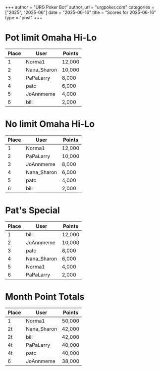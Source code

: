 +++
author = "URG Poker Bot"
author_url = "urgpoker.com"
categories = ["2025", "2025-06"]
date = "2025-06-16"
title = "Scores for 2025-06-16"
type = "post"
+++
# Pot limit Omaha Hi-Lo

| Place | User | Points |
|-------|------|--------|
| 1 | Norma1 | 12,000 |
| 2 | Nana_Sharon | 10,000 |
| 3 | PaPaLarry | 8,000 |
| 4 | patc | 6,000 |
| 5 | JoAnnmeme | 4,000 |
| 6 | bill | 2,000 |

# No limit Omaha Hi-Lo

| Place | User | Points |
|-------|------|--------|
| 1 | Norma1 | 12,000 |
| 2 | PaPaLarry | 10,000 |
| 3 | JoAnnmeme | 8,000 |
| 4 | Nana_Sharon | 6,000 |
| 5 | patc | 4,000 |
| 6 | bill | 2,000 |

# Pat's Special

| Place | User | Points |
|-------|------|--------|
| 1 | bill | 12,000 |
| 2 | JoAnnmeme | 10,000 |
| 3 | patc | 8,000 |
| 4 | Nana_Sharon | 6,000 |
| 5 | Norma1 | 4,000 |
| 6 | PaPaLarry | 2,000 |

# Month Point Totals

| Place | User | Points |
|-------|------|--------|
| 1 | Norma1 | 50,000 |
| 2t | Nana_Sharon | 42,000 |
| 2t | bill | 42,000 |
| 4t | PaPaLarry | 40,000 |
| 4t | patc | 40,000 |
| 6 | JoAnnmeme | 38,000 |
